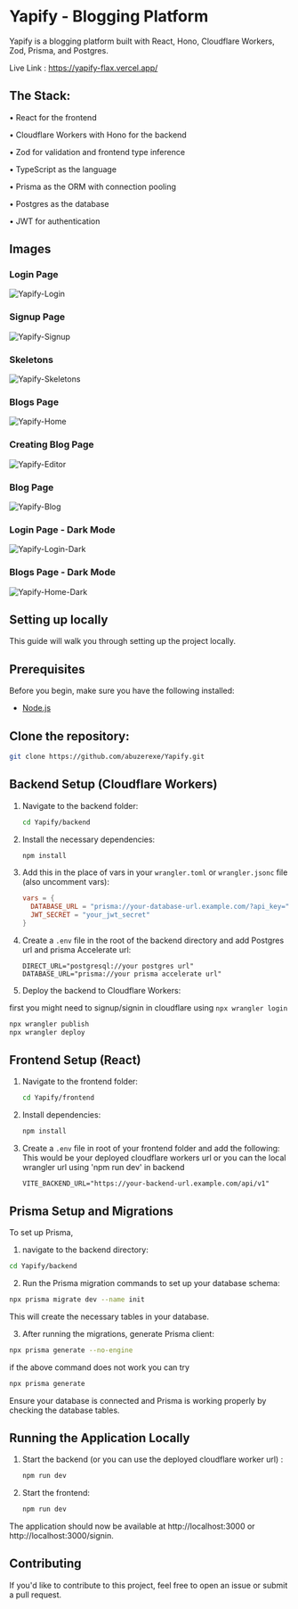 # Yapify - Blogging Platform

Yapify is a blogging platform built with React, Hono, Cloudflare Workers, Zod, Prisma, and Postgres. 

Live Link : https://yapify-flax.vercel.app/

##  The Stack: 

 • React for the frontend

 • Cloudflare Workers with Hono for the backend

 • Zod for validation and frontend type inference

 • TypeScript as the language

 • Prisma as the ORM with connection pooling

 • Postgres as the database

 • JWT for authentication

## Images
### Login Page
![Yapify-Login](frontend/public/images/Yapify-Login.png)
### Signup Page
![Yapify-Signup](frontend/public/images/Yapify-Signup.png)
### Skeletons
![Yapify-Skeletons](frontend/public/images/Yapify-Skeletons.png)
### Blogs Page
![Yapify-Home](frontend/public/images/Yapify-Home.png)
### Creating Blog Page
![Yapify-Editor](frontend/public/images/Yapify-Editor.png)
### Blog Page
![Yapify-Blog](frontend/public/images/Yapify-Blog.png)
### Login Page - Dark Mode
![Yapify-Login-Dark](frontend/public/images/Yapify-Login-Dark.png)
### Blogs Page - Dark Mode
![Yapify-Home-Dark](frontend/public/images/Yapify-Home-Dark.png)



## Setting up locally

This guide will walk you through setting up the project locally.

## Prerequisites

Before you begin, make sure you have the following installed:

- [Node.js](https://nodejs.org/) 




## Clone the repository:

   ```bash
   git clone https://github.com/abuzerexe/Yapify.git
   ```

   
## Backend Setup (Cloudflare Workers)

1. Navigate to the backend folder:

   ```bash
   cd Yapify/backend
   ```

2. Install the necessary dependencies:

   ```bash
   npm install
   ```

3. Add this in the place of vars in your `wrangler.toml` or `wrangler.jsonc` file (also uncomment vars):

   ```toml
   vars = {
     DATABASE_URL = "prisma://your-database-url.example.com/?api_key=",
     JWT_SECRET = "your_jwt_secret"
   }
   ```

4. Create a `.env` file in the root of the backend directory and add Postgres url and prisma Accelerate url:

   ```env
   DIRECT_URL="postgresql://your postgres url"
   DATABASE_URL="prisma://your prisma accelerate url"
   ```

5. Deploy the backend to Cloudflare Workers:

  first you might need to signup/signin in cloudflare using `npx wrangler login` 

   ```bash
   npx wrangler publish
   npx wrangler deploy
   ```
   ## Frontend Setup (React)
   
1. Navigate to the frontend folder:

   ```bash
   cd Yapify/frontend
   ```
   
2. Install dependencies:
   ```bash
   npm install
   ```

3. Create a `.env` file in root of your frontend folder and add the following:
  This would be your deployed cloudflare workers url or you can the local wrangler url using 'npm run dev' in backend
   ```env
   VITE_BACKEND_URL="https://your-backend-url.example.com/api/v1"
   ```

## Prisma Setup and Migrations
To set up Prisma,

1. navigate to the backend directory:

```bash
cd Yapify/backend
```

2. Run the Prisma migration commands to set up your database schema:

```bash
npx prisma migrate dev --name init
```
This will create the necessary tables in your database.

3. After running the migrations, generate Prisma client:

```bash
npx prisma generate --no-engine 
```
if the above command does not work you can try 

```bash
npx prisma generate 
```
Ensure your database is connected and Prisma is working properly by checking the database tables.

## Running the Application Locally

1. Start the backend (or you can use the deployed cloudflare worker url) :

   ```bash
   npm run dev
   ```

2. Start the frontend:

   ```bash
   npm run dev
   ```

The application should now be available at http://localhost:3000 or http://localhost:3000/signin.


## Contributing

If you'd like to contribute to this project, feel free to open an issue or submit a pull request. 

